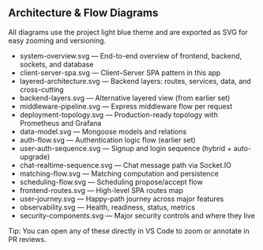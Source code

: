 ## Architecture & Flow Diagrams

All diagrams use the project light blue theme and are exported as SVG for easy zooming and versioning.

- system-overview.svg — End-to-end overview of frontend, backend, sockets, and database
- client-server-spa.svg — Client–Server SPA pattern in this app
- layered-architecture.svg — Backend layers: routes, services, data, and cross-cutting
- backend-layers.svg — Alternative layered view (from earlier set)
- middleware-pipeline.svg — Express middleware flow per request
- deployment-topology.svg — Production-ready topology with Prometheus and Grafana
- data-model.svg — Mongoose models and relations
- auth-flow.svg — Authentication logic flow (earlier set)
- user-auth-sequence.svg — Signup and login sequence (hybrid + auto-upgrade)
- chat-realtime-sequence.svg — Chat message path via Socket.IO
- matching-flow.svg — Matching computation and persistence
- scheduling-flow.svg — Scheduling propose/accept flow
- frontend-routes.svg — High-level SPA routes map
- user-journey.svg — Happy-path journey across major features
- observability.svg — Health, readiness, status, metrics
- security-components.svg — Major security controls and where they live

Tip: You can open any of these directly in VS Code to zoom or annotate in PR reviews.
